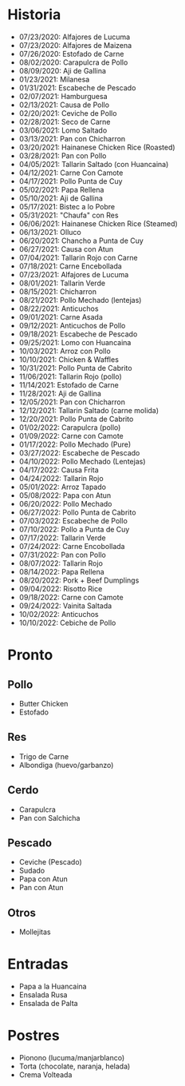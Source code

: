 # Historia

- 07/23/2020: Alfajores de Lucuma
- 07/23/2020: Alfajores de Maizena
- 07/26/2020: Estofado de Carne
- 08/02/2020: Carapulcra de Pollo
- 08/09/2020: Aji de Gallina
- 01/23/2021: Milanesa
- 01/31/2021: Escabeche de Pescado
- 02/07/2021: Hamburguesa
- 02/13/2021: Causa de Pollo
- 02/20/2021: Ceviche de Pollo
- 02/28/2021: Seco de Carne
- 03/06/2021: Lomo Saltado
- 03/13/2021: Pan con Chicharron
- 03/20/2021: Hainanese Chicken Rice (Roasted)
- 03/28/2021: Pan con Pollo
- 04/05/2021: Tallarin Saltado (con Huancaina)
- 04/12/2021: Carne Con Camote
- 04/17/2021: Pollo Punta de Cuy
- 05/02/2021: Papa Rellena
- 05/10/2021: Aji de Gallina
- 05/17/2021: Bistec a lo Pobre
- 05/31/2021: "Chaufa" con Res
- 06/06/2021: Hainanese Chicken Rice (Steamed)
- 06/13/2021: Olluco
- 06/20/2021: Chancho a Punta de Cuy
- 06/27/2021: Causa con Atun
- 07/04/2021: Tallarin Rojo con Carne
- 07/18/2021: Carne Encebollada
- 07/23/2021: Alfajores de Lucuma
- 08/01/2021: Tallarin Verde
- 08/15/2021: Chicharron
- 08/21/2021: Pollo Mechado (lentejas)
- 08/22/2021: Anticuchos
- 09/01/2021: Carne Asada
- 09/12/2021: Anticuchos de Pollo
- 09/18/2021: Escabeche de Pescado
- 09/25/2021: Lomo con Huancaina
- 10/03/2021: Arroz con Pollo
- 10/10/2021: Chicken & Waffles
- 10/31/2021: Pollo Punta de Cabrito
- 11/06/2021: Tallarin Rojo (pollo)
- 11/14/2021: Estofado de Carne
- 11/28/2021: Aji de Gallina
- 12/05/2021: Pan con Chicharron
- 12/12/2021: Tallarin Saltado (carne molida)
- 12/20/2021: Pollo Punta de Cabrito
- 01/02/2022: Carapulcra (pollo)
- 01/09/2022: Carne con Camote
- 01/17/2022: Pollo Mechado (Pure)
- 03/27/2022: Escabeche de Pescado
- 04/10/2022: Pollo Mechado (Lentejas)
- 04/17/2022: Causa Frita
- 04/24/2022: Tallarin Rojo
- 05/01/2022: Arroz Tapado
- 05/08/2022: Papa con Atun
- 06/20/2022: Pollo Mechado
- 06/27/2022: Pollo Punta de Cabrito
- 07/03/2022: Escabeche de Pollo
- 07/10/2022: Pollo a Punta de Cuy
- 07/17/2022: Tallarin Verde
- 07/24/2022: Carne Encobollada
- 07/31/2022: Pan con Pollo
- 08/07/2022: Tallarin Rojo
- 08/14/2022: Papa Rellena
- 08/20/2022: Pork + Beef Dumplings
- 09/04/2022: Risotto Rice
- 09/18/2022: Carne con Camote
- 09/24/2022: Vainita Saltada
- 10/02/2022: Anticuchos
- 10/10/2022: Cebiche de Pollo

# Pronto

## Pollo

- Butter Chicken
- Estofado

## Res

- Trigo de Carne
- Albondiga (huevo/garbanzo)

## Cerdo

- Carapulcra
- Pan con Salchicha

## Pescado

- Ceviche (Pescado)
- Sudado
- Papa con Atun
- Pan con Atun

## Otros

- Mollejitas

# Entradas

- Papa a la Huancaina
- Ensalada Rusa
- Ensalada de Palta

# Postres

- Pionono (lucuma/manjarblanco)
- Torta (chocolate, naranja, helada)
- Crema Volteada
